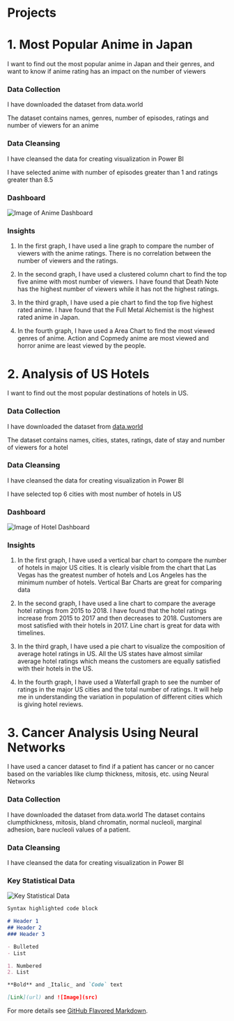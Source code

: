 # Projects

# 1. Most Popular Anime in Japan

I want to find out the most popular anime in Japan and their genres, and want to know if anime rating has an impact on the number of viewers

### Data Collection

I have downloaded the dataset from data.world

The dataset contains names, genres, number of episodes, ratings and number of viewers for an anime

### Data Cleansing

I have cleansed the data for creating visualization in Power BI

I have selected anime with number of episodes greater than 1 and ratings greater than 8.5

### Dashboard

![Image of Anime Dashboard](https://user-images.githubusercontent.com/88215400/127746305-0743fb4d-0a0a-4d1d-bd60-8a0aa6ff35ae.png)

### Insights

1. In the first graph, I have used a line graph to compare the number of viewers with the anime ratings. There is no correlation between the number of viewers and the ratings.

2. In the second graph, I have used a clustered column chart to find the top five anime with most number of viewers. I have found that Death Note has the highest number of viewers while it has not the highest ratings.

3. In the third graph, I have used a pie chart to find the top five highest rated anime. I have found that the Full Metal Alchemist is the highest rated anime in Japan.
 
4. In the fourth graph, I have used a Area Chart to find the most viewed genres of anime. Action and Copmedy anime are most viewed and horror anime are least viewed by the people.

# 2. Analysis of US Hotels 

I want to find out the most popular destinations of hotels in US.

### Data Collection

I have downloaded the dataset from [data.world](https://data.world/datafiniti/hotel-reviews)

The dataset contains names, cities, states, ratings, date of stay and number of viewers for a hotel

### Data Cleansing

I have cleansed the data for creating visualization in Power BI

I have selected top 6 cities with most number of hotels in US

### Dashboard

![Image of Hotel Dashboard](https://user-images.githubusercontent.com/88215400/127747552-cb938089-142f-4ec4-95da-fa1d85aa53e4.png)

### Insights

1. In the first graph, I have used a vertical bar chart to compare the number of hotels in major US cities. It is clearly visible from the chart that Las Vegas has the greatest number of hotels and Los Angeles has the minimum number of hotels. Vertical Bar Charts are great for comparing data

2. In the second graph, I have used a line chart to compare the average hotel ratings from 2015 to 2018. I have found that the hotel ratings increase from 2015 to 2017 and then decreases to 2018. Customers are most satisfied with their hotels in 2017. Line chart is great for data with timelines.

3. In the third graph, I have used a pie chart to visualize the composition of average hotel ratings in US. All the US states have almost similar average hotel ratings which means the customers are equally satisfied with their hotels in the US.

4. In the fourth graph, I have used a Waterfall graph to see the number of ratings in the major US cities and the total number of ratings. It will help me in understanding the variation in population of different cities which is giving hotel reviews.

# 3. Cancer Analysis Using Neural Networks

I have used a cancer dataset to find if a patient has cancer or no cancer based on the variables like clump thickness, mitosis, etc. using Neural Networks 

### Data Collection 

I have downloaded the dataset from data.world The dataset contains clumpthickness, mitosis, bland chromatin, normal nucleoli, marginal adhesion, bare nucleoli values of a patient. 

### Data Cleansing 

I have cleansed the data for creating visualization in Power BI

### Key Statistical Data

![Key Statistical Data](https://user-images.githubusercontent.com/88215400/127748005-6ed89cba-ddb0-417e-b788-4cefda42c8a7.png)

```markdown
Syntax highlighted code block

# Header 1
## Header 2
### Header 3

- Bulleted
- List

1. Numbered
2. List

**Bold** and _Italic_ and `Code` text

[Link](url) and ![Image](src)
```

For more details see [GitHub Flavored Markdown](https://guides.github.com/features/mastering-markdown/).


